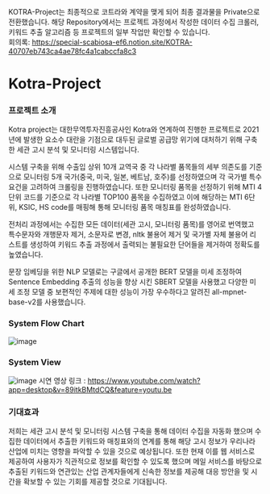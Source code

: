 KOTRA-Project는 최종적으로 코트라와 계약을 맺게 되어 최종 결과물을 Private으로 전환했습니다.
해당 Repository에서는 프로젝트 과정에서 작성한 데이터 수집 크롤러, 키워드 추출 알고리즘 등 프로젝트의 일부 작업만 확인할 수 있습니다. <br>
회의록: https://special-scabiosa-ef6.notion.site/KOTRA-40707eb743ca4ae78fc4a1cabccfa8c3<br>

# Kotra-Project
### 프로젝트 소개<br>
Kotra project는 대한무역투자진흥공사인 Kotra와 연계하여 진행한 프로젝트로 2021년에 발생한 요소수 대란을 기점으로 대두된 글로벌 공급망 위기에 대처하기 위해 구축한 세관 고시 분석 및 모니터링 시스템입니다.


시스템 구축을 위해 수출입 상위 10개 교역국 중 각 나라별 품목들의 세부 의존도를 기준으로 모니터링 5개 국가(중국, 미국, 일본, 베트남, 호주)를 선정하였으며 각 국가별 특수 요건을 고려하여 크롤링을 진행하였습니다. 또한 모니터링 품목을 선정하기 위해 MTI 4단위 코드를 기준으로 각 나라별 TOP100 품목을 수집하였고 이에 해당하는 MTI 6단위, KSIC, HS code를 매핑해 통해 모니터링 품목 매칭표를 완성하였습니다.

전처리 과정에서는 수집한 모든 데이터(세관 고시, 모니터링 품목)를 영어로 번역했고 특수문자와 개행문자 제거, 소문자로 변경, nltk 불용어 제거 및 국가별 자체 불용어 리스트를 생성하여 키워드 추출 과정에서 출력되는 불필요한 단어들을 제거하여 정확도를 높였습니다.


문장 임베딩을 위한 NLP 모델로는 구글에서 공개한 BERT 모델을 미세 조정하여 Sentence Embedding 추출의 성능을 향상 시킨 SBERT 모델을 사용했고 다양한 미세 조정 모델 중 보편적인 주제에 대한 성능이 가장 우수하다고 알려진 all-mpnet-base-v2를 사용했습니다.


### System Flow Chart
![image](https://user-images.githubusercontent.com/52529935/194687321-e4234302-7e0e-4806-aad7-e414db7c09bf.png)

### System View
![image](https://user-images.githubusercontent.com/52529935/194688702-f692321f-8ecb-42bd-8c5b-68d0ead3a19a.png)
시연 영상 링크 : https://www.youtube.com/watch?app=desktop&v=89itkBMtdCQ&feature=youtu.be

### 기대효과
저희는 세관 고시 분석 및 모니터링 시스템 구축을 통해 데이터 수집을 자동화 했으며 수집한 데이터에서 추출한 키워드와 매칭표와의 연계를 통해 해당 고시 정보가 우리나라 산업에 미치는 영향을 파악할 수 있을 것으로 예상됩니다. 또한 현재 이를 웹 서비스로 제공하여 사용자가 직관적으로 정보를 확인할 수 있도록 했으며 메일 서비스를 바탕으로 추출된 키워드와 연관있는 산업 관계자들에게 신속한 정보를 제공해 대응 방안을 및 시간을 확보할 수 있는 기회를 제공할 것으로 기대됩니다.
